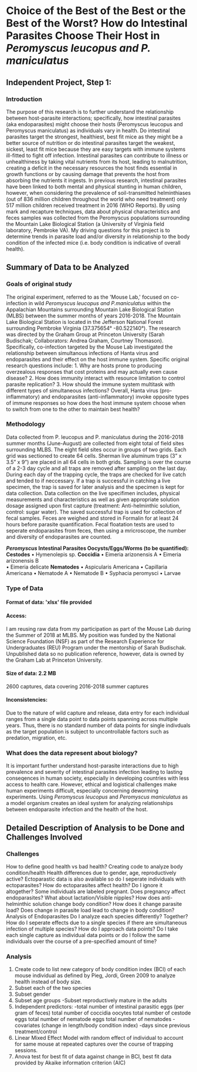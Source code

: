 #  Choice of the Best of the Best or the Best of the Worst? How do Intestinal Parasites Choose Their Host in _Peromyscus leucopus and P. maniculatus_

## Independent Project, Step 1:

### Introduction
The purpose of this research is to further understand the relationship between host-parasite interactions; specifically, how intestinal parasites (aka endoparasites) might choose their hosts (Peromyscus leucopus and Peromyscus maniculatus) as individuals vary in health. Do intestinal parasites target the strongest, healthiest, best fit mice as they might be a better source of nutrition or do intestinal parasites target the weakest, sickest, least fit mice because they are easy targets with immune systems ill-fitted to fight off infection. Intestinal parasites can contribute to illness or unhealthiness by taking vital nutrients from its host, leading to malnutrition, creating a deficit in the necessary resources the host finds essential in growth functions or by causing damage that prevents the host from absorbing the nutrients it ingests. In previous research, intestinal parasites have been linked to both mental and physical stunting in human children, however, when considering the prevalence of soil-transmitted helminthiases (out of 836 million children throughout the world who need treatment) only 517 million children received treatment in 2016 (WHO Reports). By using mark and recapture techniques, data about physical characteristics and feces samples was collected from the Peromyscus populations surrounding the Mountain Lake Biological Station (a University of Virginia field laboratory, Pembroke VA). My driving questions for this project is to determine trends in parasite load and/or diversity in relationship to the body condition of the infected mice (i.e. body condition is indicative of overall health). 

## Summary of Data to be Analyzed
### Goals of original study
The original experiment, referred to as the 'Mouse Lab,' focused on co-infection in wild _Peromyscus leucopus and P.maniculatus_ within the Appalachian Mountains surrounding Mountain Lake Biological Station (MLBS) between the summer months of years 2016-2018. The Mountain Lake Biological Station is located in the Jefferson National Forest surrounding Pembroke Virginia (37.375654° -80.522140°). The research was directed by the Graham Group at Princeton University (Sarah Budischak; Collaborators: Andrea Graham, Courtney Thomason). Specifically, co-infection targeted by the Mouse Lab investigated the relationship between simultanous infections of Hanta virus and endoparasites and their effect on the host immune system.  Specific original research questions include: 1. Why are hosts prone to producing overzealous responses that cost proteins and may actually even cause disease? 2. How does immunity interact with resource limitation to control parasite replication? 3. How should the immune system multitask with different types of simultaneous infections? Overall, Hanta virus (pro-inflammatory) and endoparasites (anti-inflammatory) invoke opposite types of immune responses so how does the host immune system choose when to switch from one to the other to maintain best health?

### Methodology
Data collected from P. leucopus and P. maniculatus during the 2016-2018 summer months (June-August) are collected from eight total of field sites surrounding MLBS. The eight field sites occur in groups of two grids. Each grid was sectioned to create 64 cells. Sherman live aluminum traps (3” x 3.5” x 9”) are placed in all 64 cells in both grids. Sampling is over the course of a 2-3 day cycle and all traps are removed after sampling on the last day. During each day of the trapping cycle, the traps are checked for live catch and tended to if neccessary. If a trap is successful in catching a live specimen, the trap is saved for later analysis and the specimen is kept for data collection. Data collection on the live specifimen includes, physical measurements and characteristics as well as given appropriate solution dosage assigned upon first capture (treatment: Anti-helminthic solution, control: sugar water). The saved successful trap is used for collection of fecal samples. Feces are weighed and stored in Formalin for at least 24 hours before parasite quantification. Fecal floatation tests are used to seperate endoparasites from feces, then using a mricroscope, the number and diversity of endoparasites are counted. 

**_Peromyscus_ Intestinal Parasites Oocysts/Eggs/Worms (to be quantified):**
**Cestodes**
•    Hymenolepis sp.
**Coccidia**
•    Eimeria arizonensis A 
•    Eimeria arizonensis B  
•    Eimeria delicate
**Nematodes**
•    Aspicularis Americana
•    Capillaria Americana
•    Nematode A 
•    Nematode B 
•    Syphacia peromysci
•    Larvae

### Type of Data
#### Format of data: 'xlsx' file provided
#### Access:
I am reusing raw data from my participation as part of the Mouse Lab during the Summer of 2018 at MLBS. My position was funded by the National Science Foundation (NSF) as part of the Research Experience for Undergraduates (REU) Program under the mentorship of Sarah Budischak. Unpublished data so no publication reference, however, data is owned by the Graham Lab at Princeton University.
#### Size of data: 2.2 MB
2600 captures, data covering 2016-2018 summer captures
#### Inconsistencies: 
Due to the nature of wild capture and release, data entry for each individual ranges from a single data point to data points spanning across multiple years. Thus, there is no standard number of data points for single indivduals as the target population is subject to uncontrollable factors such as predation, migration, etc.

### What does the data represent about biology?
 It is important further understand host-parasite interactions due to high prevalence and severity of intestinal parasites infection leading to lasting conseqences in human society, especially in developing countries with less access to health care. However, ethical and logistical challenges make human experiments difficult, especially concerning deworming experiments. Using _Peromyscus leucopus_ and _Peromyscus maniculatus_ as a model organism creates an ideal system for analyzing relationships between endoparasite infection and the health of the host. 

## Detailed Description of Analysis to be Done and Challenges Involved
### Challenges
How to define good health vs bad health?
    Creating code to analyze body condition/health
    Health differences due to gender, age, reproductively active? 
        Ectoparastic data is also available so do I seperate individuals with ectoparasites? How do ectoparasites affect health? Do I ignore it altogether?
    Some individuals are labeled pregnant. Does pregnancy affect endoparasites? What about lactation/Visible nipples? 
    How does anti-helminthic solution change body condition? How does it change parasite load? Does change in parasite load lead to change in body condition?
Analysis of Endoparasites
    Do I analyze each species differently? Together?
   How do I seperate effects due to a single species if there are simultaneous infection of multiple species?
How do I approach data points?
    Do I take each single capture as individual data points or do I follow the same individuals over the course of a pre-specified amount of time?

### Analysis
1. Create code to list new category of body condition index (BCI) of each mouse individual as defined by Pieg, Jordi, Green 2009 to analyze health instead of body size.
2.  Subset each of the two species
3. Subset gender
4. Subset age groups
        -Subset reproductively mature in the adults
5. Independent predictors: 
        -total number of intestinal parasitic eggs (per gram of feces)
                total number of coccidia oocytes
                total number of cestode eggs
                total number of nematode eggs
                total number of nematodes
        -covariates (change in length/body condition index)
        -days since previous treatment/control
6. Linear Mixed Effect Model with random effect of individual to account for same mouse at repeated captures over the course of trapping sessions.
7. Anova test for best fit of data against change in BCI, best fit data provided by Akaike information criterion (AIC)
